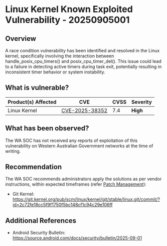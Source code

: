 # Linux Kernel Known Exploited Vulnerability - 20250905001

## Overview

A race condition vulnerability has been identified and resolved in the Linux kernel, specifically involving the interaction between handle_posix_cpu_timers() and posix_cpu_timer_del(). This issue could lead to a failure in detecting active timers during task exit, potentially resulting in inconsistent timer behavior or system instability.

## What is vulnerable?

| Product(s) Affected | CVE                                                               | CVSS | Severity |
| ------------------- | ----------------------------------------------------------------- | ---- | -------- |
| Linux Kernel        | [CVE-2025-38352](https://nvd.nist.gov/vuln/detail/CVE-2025-38352) | 7.4  | **High** |

## What has been observed?

The WA SOC has not received any reports of exploitation of this vulnerability on Western Australian Government networks at the time of writing.

## Recommendation

The WA SOC recommends administrators apply the solutions as per vendor instructions, within expected timeframes (refer [Patch Management](../guidelines/patch-management.md)):

- Git Kernel: <https://git.kernel.org/pub/scm/linux/kernel/git/stable/linux.git/commit/?id=2c72fe18cc5f9f1750f5bc148cf1c94c29e106ff>

## Additional References

- Android Security Bulletin: <https://source.android.com/docs/security/bulletin/2025-09-01>
